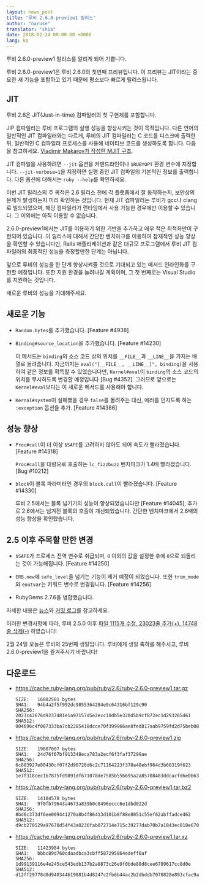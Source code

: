 ```yaml
---
layout: news_post
title: "루비 2.6.0-preview1 릴리스"
author: "naruse"
translator: "shia"
date: 2018-02-24 00:00:00 +0000
lang: ko
---
```


루비 2.6.0-preview1 릴리스를 알리게 되어 기쁩니다.

루비 2.6.0-preview1은 루비 2.6.0의 첫번째 프리뷰입니다.
이 프리뷰는 JIT이라는 중요한 새 기능을 포함하고 있기 때문에 평소보다 빠르게 릴리스됩니다.

## JIT

루비 2.6은 JIT(Just-in-time) 컴파일러의 첫 구현체를 포함합니다.

JIP 컴파일러는 루비 프로그램의 실행 성능을 향상시키는 것이 목적입니다.
다른 언어의 일반적인 JIT 컴파일러와는 다르게, 루비의 JIT 컴파일러는 C 코드를 디스크에 출력한 뒤, 일반적인 C 컴파일러 프로세스를 사용해 네이티브 코드를 생성하도록 합니다.
다음을 참고하세요. [Vladimir Makarov가 작성한 MJIT 구조](https://github.com/vnmakarov/ruby/tree/rtl_mjit_branch#mjit-organization).

JIT 컴파일을 사용하려면 `--jit` 옵션을 커맨드라인이나 `$RUBYOPT` 환경 변수에 지정합니다. `--jit-verbose=1`을 지정하면 실행 중인 JIT 컴파일의 기본적인 정보를 출력합니다. 다른 옵션에 대해서는 `ruby --help`를 확인하세요.

이번 JIT 릴리스의 주 목적은 2.6 릴리스 전에 각 플랫폼에서 잘 동작하는지, 보안상의 문제가 발생하는지 미리 확인하는 것입니다.
현재 JIT 컴파일러는 루비가 gcc나 clang로 빌드되었으며, 해당 컴파일러가 런타임에서 사용 가능한 경우에만 이용할 수 있습니다. 그 이외에는 아직 이용할 수 없습니다.

2.6.0-preview1에서는 JIT를 이용하기 위한 기반을 추가하고 매우 적은 최적화만이 구현되어 있습니다. 이 릴리스에 대해서 간단한 벤치마크를 이용하여 잠재적인 성능 향상을 확인할 수 있습니다만, Rails 애플리케이션과 같은 대규모 프로그램에서 루비 JIT 컴파일러의 최종적인 성능을 측정할만한 단계는 아닙니다.

앞으로 루비의 성능을 한 단계 향상시켜줄 것으로 기대되고 있는 메서드 인라인화를 구현할 예정입니다.
또한 지원 환경을 늘려나갈 계획이며, 그 첫 번째로는 Visual Studio를 지원하는 것입니다.

새로운 루비의 성능을 기대해주세요.

## 새로운 기능

* `Random.bytes`를 추가했습니다. [Feature #4938]
* `Binding#source_location`을 추가했습니다. [Feature #14230]

  이 메서드는 `binding`의 소스 코드 상의 위치를 `__FILE__`과 `__LINE__`을 가지는 배열로 돌려줍니다. 지금까지는 `eval("[__FILE__, __LINE__]", binding)`을 사용하여 같은 정보를 획득할 수 있었습니다만, `Kernel#eval`이 `binding`의 소스 코드의 위치를 무시하도록 변경할 예정입니다 [Bug #4352]. 그러므로 앞으로는 `Kernel#eval`보다는 이 새로운 메서드를 사용해야 합니다.

* `Kernal#system`이 실패했을 경우 `false`를 돌려주는 대신, 에러를 던지도록 하는 `:exception` 옵션을 추가. [Feature #14386]

## 성능 향상

* `Proc#call`이 더 이상 `$SAFE`를 고려하지 않아도 되어 속도가 빨라졌습니다. [Feature #14318]

  `Proc#call`을 대량으로 호출하는 `lc_fizzbuzz` 벤치마크가 1.4배 빨라졌습니다. [Bug #10212]

* `block`이 블록 파라미터인 경우의 `block.call`이 빨라졌습니다. [Feature #14330]

  루비 2.5에서는 블록 넘기기의 성능이 향상되었습니다만 [Feature #14045],
  추가로 2.6에서는 넘겨진 블록의 호출이 개선되었습니다.
  간단한 벤치마크에서 2.6배의 성능 향상을 확인했습니다.

## 2.5 이후 주목할 만한 변경

* `$SAFE`가 프로세스 전역 변수로 취급되며, `0` 이외의 값을 설정한 후에 `0`으로 되돌리는 것이 가능해집니다. [Feature #14250]

* `ERB.new`에 `safe_level`을 넘기는 기능이 제거 예정이 되었습니다. 또한 `trim_mode`와 `eoutvar`는 키워드 변수로 변경됩니다. [Feature #14256]

* RubyGems 2.7.6을 병합했습니다.

자세한 내용은 [뉴스](https://github.com/ruby/ruby/blob/v2_6_0_preview1/NEWS)와
[커밋 로그](https://github.com/ruby/ruby/compare/v2_5_0...v2_6_0_preview1)를 참고하세요.

이러한 변경사항에 따라,
루비 2.5.0 이후 [파일 1115개 수정, 23023줄 추가(+), 14748줄 삭제(-)](https://github.com/ruby/ruby/compare/v2_5_0...v2_6_0_preview1)
하였습니다!

2월 24일 오늘은 루비의 25번째 생일입니다.
루비에게 생일 축하를 해주시고, 루비 2.6.0-preview1을 즐겨주시기 바랍니다!

## 다운로드

* <https://cache.ruby-lang.org/pub/ruby/2.6/ruby-2.6.0-preview1.tar.gz>

      SIZE:   16082501 bytes
      SHA1:   94b4a2f5f992dc9855364284e9c64316bf129c90
      SHA256: 2023c42676d9237481e1a97157d5e2ecc10db5e320d5b9cf872ec1d293265d61
      SHA512: 004696c4f087333ba7cb2285418dcce70f399966ae8fed817aab9759fd2d75beb088c4aeb294fcd4260112e8422f490cd4dbdfce402d73f96bb679b8bb3e1607

* <https://cache.ruby-lang.org/pub/ruby/2.6/ruby-2.6.0-preview1.zip>

      SIZE:   19807007 bytes
      SHA1:   24d76f67bf913348eca783a2ecf6f3faf37299ae
      SHA256: 6c883927e80430cf07f2d90728d6c2c71164223f378a48ebf964d3b66319f623
      SHA512: 1e7f318cec1b7875fd9891df671078de7585b556695a2a85708483ddcacfd6e0b63b70ec2535e92ff981b4f72063721ed552df49688e066666fcd7ae520ae667

* <https://cache.ruby-lang.org/pub/ruby/2.6/ruby-2.6.0-preview1.tar.bz2>

      SIZE:   14104578 bytes
      SHA1:   9f0fb79643a4673a839b0c8496eccc6e1dbd022d
      SHA256: 8bd6c373df6ee009441270a8b4f86413d101b8f88e8051c55ef62abffadce462
      SHA512: d9cb270529a97670d54f43a0236fab072714e715c39277dab70b7a1843ec818e6700e47e1384c7256f9e0ae41ab2c0b768a0de38a5ecf4f4fff5da6ef5ad4944

* <https://cache.ruby-lang.org/pub/ruby/2.6/ruby-2.6.0-preview1.tar.xz>

      SIZE:   11423984 bytes
      SHA1:   bbbc89d760cdaadbca3cbff587295864edeff0af
      SHA256: 1d99139116e4e245ce543edb137b2a8873c26e9f0bde88d8cee6789617cc8d0e
      SHA512: d12ff29778d8d940344619881b4d8247c2fb6b44ac2b2dbddb7078828e893cfac9a5a95b5588f0afdbed52bdb6dea95cff1b9ce3ad47dfa62209e97dab8810b6
